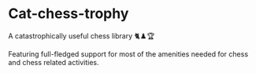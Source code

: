 # Cat-chess-trophy

A catastrophically useful chess library 🐈♟️🏆

Featuring full-fledged support for most of the amenities needed for chess and chess related activities. 
